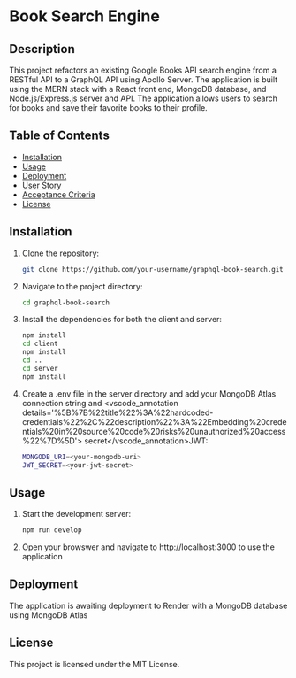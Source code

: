 # Book Search Engine

## Description

This project refactors an existing Google Books API search engine from a RESTful API to a GraphQL API using Apollo Server. The application is built using the MERN stack with a React front end, MongoDB database, and Node.js/Express.js server and API. The application allows users to search for books and save their favorite books to their profile.

## Table of Contents

- [Installation](#installation)
- [Usage](#usage)
- [Deployment](#deployment)
- [User Story](#user-story)
- [Acceptance Criteria](#acceptance-criteria)
- [License](#license)

## Installation

1. Clone the repository:
   ```sh
   git clone https://github.com/your-username/graphql-book-search.git
   
2. Navigate to the project directory:
   ```sh
   cd graphql-book-search
   
3. Install the dependencies for both the client and server:
   ```sh
   npm install
   cd client
   npm install
   cd ..
   cd server
   npm install

4. Create a .env file in the server directory and add your MongoDB Atlas connection string and <vscode_annotation details='%5B%7B%22title%22%3A%22hardcoded-credentials%22%2C%22description%22%3A%22Embedding%20credentials%20in%20source%20code%20risks%20unauthorized%20access%22%7D%5D'> secret</vscode_annotation>JWT:
   ```sh
   MONGODB_URI=<your-mongodb-uri>
   JWT_SECRET=<your-jwt-secret>


## Usage

1. Start the development server:
   ```sh
   npm run develop
   
2. Open your browswer and navigate to http://localhost:3000 to use the application



## Deployment 
The application is awaiting deployment to Render with a MongoDB database using MongoDB Atlas


## License
This project is licensed under the MIT License.
